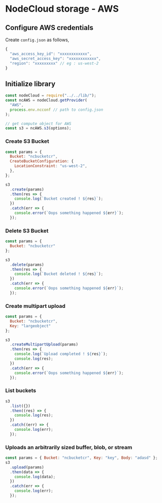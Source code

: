 # NodeCloud storage - AWS

## Configure AWS credentials

Create `config.json` as follows,

```js
{
  "aws_access_key_id": "xxxxxxxxxxxx",
  "aws_secret_access_key": "xxxxxxxxxxxx",
  "region": "xxxxxxxxx" // eg : us-west-2
}
```

## Initialize library

```js
const nodeCloud = require("../../lib/");
const ncAWS = nodeCloud.getProvider(
  "AWS",
  process.env.ncconf // path to config.json
);
```

```js
// get compute object for AWS
const s3 = ncAWS.s3(options);
```

### Create S3 Bucket

```js
const params = {
  Bucket: "ncbucketcr",
  CreateBucketConfiguration: {
    LocationConstraint: "us-west-2",
  },
};

s3
  .create(params)
  .then(res => {
    console.log(`Bucket created ! ${res}`);
  })
  .catch(err => {
    console.error(`Oops something happened ${err}`);
  });
```

### Delete S3 Bucket

```js
const params = {
  Bucket: "ncbucketcr"
};

s3
  .delete(params)
  .then(res => {
    console.log(`Bucket deleted ! ${res}`);
  })
  .catch(err => {
    console.error(`Oops something happened ${err}`);
  });
```

### Create multipart upload

```js
const params = {
  Bucket: "ncbucketcr",
  Key: "largeobject"
};

s3
  .createMultipartUpload(params)
  .then(res => {
    console.log(`Upload completed ! ${res}`);
    console.log(res);
  })
  .catch(err => {
    console.error(`Oops something happened ${err}`);
  });
```

### List buckets

```js
s3
  .list({})
  .then((res) => {
    console.log(res);
  })
  .catch((err) => {
    console.log(err);
  });
```

### Uploads an arbitrarily sized buffer, blob, or stream

```js
const params = { Bucket: "ncbucketcr", Key: "key", Body: "adasd" };
s3
  .upload(params)
  .then(data => {
    console.log(data);
  })
  .catch(err => {
    console.log(err);
  });
```
